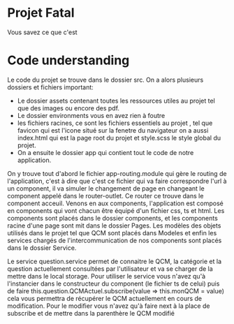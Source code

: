 # Projet Fatal
Vous savez ce que c'est

# Code understanding
Le code du projet se trouve dans le dossier src.
On a alors plusieurs dossiers et fichiers important:
- Le dossier assets contenant toutes les ressources utiles
au projet tel que des images ou encore des pdf.
- Le dossier environments vous en avez rien à foutre
- les fichiers racines, ce sont les fichiers essentiels au projet
, tel que favicon qui est l'icone situé sur la fenetre du navigateur
on a aussi index.html qui est la page root du projet et style.scss le style
global du projet.
- On a ensuite le dossier app qui contient tout le code de notre application.

On y trouve tout d'abord le fichier app-routing.module qui gère le routing de l'application, c'est à dire que c'est ce fichier
qui va faire correspondre l'url à un component, il va simuler le changement de page en changeant le component appelé dans le router-outlet.
Ce router ce trouve dans le component acceuil.
Venons en aux components, l'application est composé en components qui vont chacun être équipé d'un fichier css, ts et html.
Les components sont placés dans le dossier components, et les components racine d'une page sont mit dans le dossier Pages.
Les modèles des objets utilisés dans le projet tel que QCM sont placés dans Modeles et enfin les services chargés de l'intercommunication
de nos components sont placés dans le dossier Service.

Le service question.service permet de connaitre le QCM, la catégorie et la question actuellement consultées par l'utilisateur et va
se charger de la mettre dans le local storage. Pour utiliser le service vous n'avez qu'à l'instancier dans le constructeur
du component (le fichier ts de celui) puis de faire this.question.QCMActuel.subscribe(value => this.monQCM = value) cela vous permettra
de récupérer le QCM actuellement en cours de modification. Pour le modifier vous n'avez qu'à faire next à la place de subscribe
et de mettre dans la parenthère le QCM modifié

